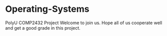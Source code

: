 # Operating-Systems
PolyU COMP2432 Project
Welcome to join us. Hope all of us cooperate well and get a good grade in this project. 
